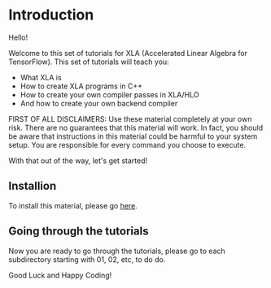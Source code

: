 # Introduction

Hello!

Welcome to this set of tutorials for XLA (Accelerated Linear Algebra for TensorFlow). This set of tutorials will teach you:
- What XLA is
- How to create XLA programs in C++
- How to create your own compiler passes in XLA/HLO
- And how to create your own backend compiler

FIRST OF ALL DISCLAIMERS: Use these material completely at your own risk. There are no guarantees that this material will work. In fact, you should be aware that instructions in this material could be harmful to your system setup. You are responsible for every command you choose to execute.

With that out of the way, let's get started!

## Installion
To install this material, please go [here](install/README.md).

## Going through the tutorials
Now you are ready to go through the tutorials, please go to each subdirectory starting with 01, 02, etc, to do do.

Good Luck and Happy Coding!
